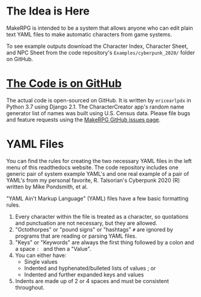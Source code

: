 # The Idea is Here

MakeRPG is intended to be a system that allows anyone who can edit plain text YAML files to make automatic characters from game systems.

To see example outputs download the Character Index, Character Sheet, and NPC Sheet from the code repository's `Examples/cyberpunk_2020/` folder on GitHub.

# [The Code is on GitHub](https://github.com/ericearlpdx/MakeRPG)

The actual code is open-sourced on GitHub.  It is written by `ericearlpdx` in Python 3.7 using Django 2.1.  The CharacterCreator app's random name generator list of names was built using U.S. Census data.  Please file bugs and feature requests using the [MakeRPG GitHub issues page](https://github.com/ericearlpdx/MakeRPG/issues).

# YAML Files

You can find the rules for creating the two necessary YAML files in the left menu of this readthedocs website.  The code repository includes one generic pair of system example YAML's and one real example of a pair of YAML's from my personal favorite, R. Talsorian's Cyberpunk 2020 (R) written by Mike Pondsmith, et al.

"YAML Ain't Markup Language" (YAML) files have a few basic formatting rules.

1. Every character within the file is treated as a character, so quotations and punctuation are not necessary, but they are allowed.
1. "Octothorpes" or "pound signs" or "hashtags" `#` are ignored by programs that are reading or parsing YAML files.
1. "Keys" or "Keywords" are always the first thing followed by a colon and a space `: ` and then a "Value".
1. You can either have:
    - Single values
    - Indented and hyphenated/bulleted lists of values ; or
    - Indented and further expanded keys and values
1. Indents are made up of 2 or 4 spaces and must be consistent throughout.
